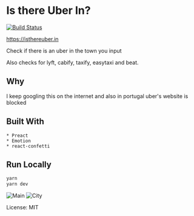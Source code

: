 # Is there Uber In?

[![Build Status](https://travis-ci.org/SaraVieira/uber-cities.svg)](https://travis-ci.org/SaraVieira/uber-cities)

https://isthereuber.in

Check if there is an uber in the town you input

Also checks for lyft, cabify, taxify, easytaxi and beat.

## Why

I keep googling this on the internet and also in portugal uber's website is blocked

## Built With

    * Preact
    * Emotion
    * react-confetti

## Run Locally

```sh
yarn
yarn dev
```

![Main](https://i.imgur.com/GVOZqEk.png) ![City](https://i.imgur.com/ZSJbba6.png)

License: MIT
